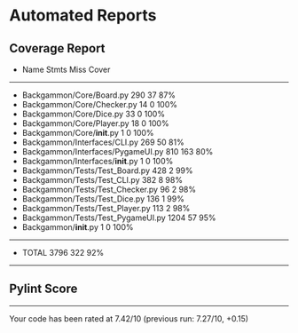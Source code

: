 # Automated Reports

## Coverage Report
- Name                                Stmts   Miss  Cover
- -------------------------------------------------------
- Backgammon/Core/Board.py              290     37    87%
- Backgammon/Core/Checker.py             14      0   100%
- Backgammon/Core/Dice.py                33      0   100%
- Backgammon/Core/Player.py              18      0   100%
- Backgammon/Core/__init__.py             1      0   100%
- Backgammon/Interfaces/CLI.py          269     50    81%
- Backgammon/Interfaces/PygameUI.py     810    163    80%
- Backgammon/Interfaces/__init__.py       1      0   100%
- Backgammon/Tests/Test_Board.py        428      2    99%
- Backgammon/Tests/Test_CLI.py          382      8    98%
- Backgammon/Tests/Test_Checker.py       96      2    98%
- Backgammon/Tests/Test_Dice.py         136      1    99%
- Backgammon/Tests/Test_Player.py       113      2    98%
- Backgammon/Tests/Test_PygameUI.py    1204     57    95%
- Backgammon/__init__.py                  1      0   100%
- -------------------------------------------------------
- TOTAL                                3796    322    92%
---
## Pylint Score
------------------------------------------------------------------
Your code has been rated at 7.42/10 (previous run: 7.27/10, +0.15)